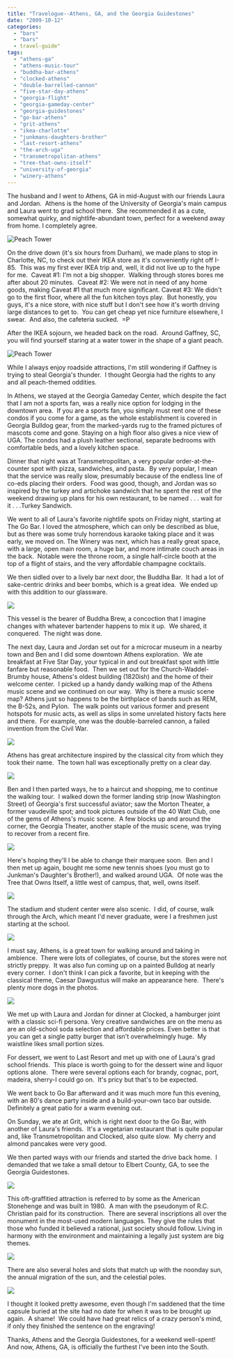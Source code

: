 ```yaml
---
title: "Travelogue--Athens, GA, and the Georgia Guidestones"
date: "2009-10-12"
categories: 
  - "bars"
  - "bars"
  - travel-guide"
tags: 
  - "athens-ga"
  - "athens-music-tour"
  - "buddha-bar-athens"
  - "clocked-athens"
  - "double-barrelled-cannon"
  - "five-star-day-athens"
  - "georgia-flight"
  - "georgia-gameday-center"
  - "georgia-guidestones"
  - "go-bar-athens"
  - "grit-athens"
  - "ikea-charlotte"
  - "junkmans-daughters-brother"
  - "last-resort-athens"
  - "the-arch-uga"
  - "transmetropolitan-athens"
  - "tree-that-owns-itself"
  - "university-of-georgia"
  - "winery-athens"
---
```


The husband and I went to Athens, GA in mid-August with our friends Laura and Jordan.  Athens is the home of the University of Georgia's main campus and Laura went to grad school there.  She recommended it as a cute, somewhat quirky, and nightlife-abundant town, perfect for a weekend away from home. I completely agree.

![](http://blastanova.com/photoalbum/Adventures/Athens,%20GA/august09%20079.jpg "Peach Tower")

On the drive down (it's six hours from Durham), we made plans to stop in Charlotte, NC, to check out their IKEA store as it's conveniently right off I-85.  This was my first ever IKEA trip and, well, it did not live up to the hype for me.  Caveat #1: I'm not a big shopper.  Walking through stores bores me after about 20 minutes.  Caveat #2: We were not in need of any home goods, making Caveat #1 that much more significant. Caveat #3: We didn't go to the first floor, where all the fun kitchen toys play.  But honestly, you guys, it's a nice store, with nice stuff but I don't see how it's worth driving large distances to get to.  You can get cheap yet nice furniture elsewhere, I swear.  And also, the cafeteria sucked.  =P

After the IKEA sojourn, we headed back on the road.  Around Gaffney, SC, you will find yourself staring at a water tower in the shape of a giant peach.

![](http://blastanova.com/photoalbum/Adventures/Athens,%20GA/august09%20166.jpg "Peach Tower")

While I always enjoy roadside attractions, I'm still wondering if Gaffney is trying to steal Georgia's thunder.  I thought Georgia had the rights to any and all peach-themed oddities.

In Athens, we stayed at the Georgia Gameday Center, which despite the fact that I am not a sports fan, was a really nice option for lodging in the downtown area.  If you are a sports fan, you simply must rent one of these condos if you come for a game, as the whole establishment is covered in Georgia Bulldog gear, from the marked-yards rug to the framed pictures of mascots come and gone. Staying on a high floor also gives a nice view of UGA. The condos had a plush leather sectional, separate bedrooms with comfortable beds, and a lovely kitchen space.

Dinner that night was at Transmetropolitan, a very popular order-at-the-counter spot with pizza, sandwiches, and pasta.  By very popular, I mean that the service was really slow, presumably because of the endless line of co-eds placing their orders.  Food was good, though, and Jordan was so inspired by the turkey and artichoke sandwich that he spent the rest of the weekend drawing up plans for his own restaurant, to be named . . . wait for it . . .Turkey Sandwich.

We went to all of Laura's favorite nightlife spots on Friday night, starting at The Go Bar. I loved the atmosphere, which can only be described as blue, but as there was some truly horrendous karaoke taking place and it was early, we moved on. The Winery was next, which has a really great space, with a large, open main room, a huge bar, and more intimate couch areas in the back.  Notable were the throne room, a single half-circle booth at the top of a flight of stairs, and the very affordable champagne cocktails.

We then sidled over to a lively bar next door, the Buddha Bar.  It had a lot of sake-centric drinks and beer bombs, which is a great idea.  We ended up with this addition to our glassware.

![](http://blastanova.com/photoalbum/Adventures/Athens,%20GA/august09%20048.jpg)

This vessel is the bearer of Buddha Brew, a concoction that I imagine changes with whatever bartender happens to mix it up.  We shared, it conquered.  The night was done.

The next day, Laura and Jordan set out for a microcar museum in a nearby town and Ben and I did some downtown Athens exploration.  We ate breakfast at Five Star Day, your typical in and out breakfast spot with little fanfare but reasonable food.  Then we set out for the Church-Waddel-Brumby house, Athens's oldest building (1820ish) and the home of their welcome center.  I picked up a handy dandy walking map of the Athens music scene and we continued on our way.  Why is there a music scene map? Athens just so happens to be the birthplace of bands such as REM, the B-52s, and Pylon.  The walk points out various former and present hotspots for music acts, as well as slips in some unrelated history facts here and there.  For example, one was the double-barreled cannon, a failed invention from the Civil War.

![](http://blastanova.com/photoalbum/Adventures/Athens,%20GA/august09%20056.jpg)

Athens has great architecture inspired by the classical city from which they took their name.  The town hall was exceptionally pretty on a clear day.

![](http://blastanova.com/photoalbum/Adventures/Athens,%20GA/august09%20070.jpg)

Ben and I then parted ways, he to a haircut and shopping, me to continue the walking tour.  I walked down the former landing strip (now Washington Street) of Georgia's first successful aviator; saw the Morton Theater, a former vaudeville spot; and took pictures outside of the 40 Watt Club, one of the gems of Athens's music scene.  A few blocks up and around the corner, the Georgia Theater, another staple of the music scene, was trying to recover from a recent fire.

![](http://blastanova.com/photoalbum/Adventures/Athens,%20GA/august09%20090.jpg)

Here's hoping they'll l be able to change their marquee soon.  Ben and I then met up again, bought me some new tennis shoes (you must go to Junkman's Daughter's Brother!), and walked around UGA.  Of note was the Tree that Owns Itself, a little west of campus, that, well, owns itself.

![](http://blastanova.com/photoalbum/Adventures/Athens,%20GA/august09%20109.jpg)

The stadium and student center were also scenic.  I did, of course, walk through the Arch, which meant I'd never graduate, were I a freshmen just starting at the school.

![](http://blastanova.com/photoalbum/Adventures/Athens,%20GA/august09%20112.jpg)

I must say, Athens, is a great town for walking around and taking in ambience.  There were lots of collegiates, of course, but the stores were not strictly preppy.  It was also fun coming up on a painted Bulldog at nearly every corner.  I don't think I can pick a favorite, but in keeping with the classical theme, Caesar Dawgustus will make an appearance here.  There's plenty more dogs in the photos.

![](http://blastanova.com/photoalbum/Adventures/Athens,%20GA/august09%20054.jpg)

We met up with Laura and Jordan for dinner at Clocked, a hamburger joint with a classic sci-fi persona. Very creative sandwiches are on the menu as are an old-school soda selection and affordable prices. Even better is that you can get a single patty burger that isn't overwhelmingly huge.  My waistline likes small portion sizes.

For dessert, we went to Last Resort and met up with one of Laura's grad school friends.  This place is worth going to for the dessert wine and liquor options alone.  There were several options each for brandy, cognac, port, madeira, sherry-I could go on.  It's pricy but that's to be expected.

We went back to Go Bar afterward and it was much more fun this evening, with an 80's dance party inside and a build-your-own taco bar outside.  Definitely a great patio for a warm evening out.

On Sunday, we ate at Grit, which is right next door to the Go Bar, with another of Laura's friends.  It's a vegetarian restaurant that is quite popular and, like Transmetropolitan and Clocked, also quite slow.  My cherry and almond pancakes were very good.

We then parted ways with our friends and started the drive back home.  I demanded that we take a small detour to Elbert County, GA, to see the Georgia Guidestones.

![](http://blastanova.com/photoalbum/Adventures/Athens,%20GA/august09%20144.jpg)

This oft-graffitied attraction is referred to by some as the American Stonehenge and was built in 1980.  A man with the pseudonym of R.C. Christian paid for its construction.  There are several inscriptions all over the monument in the most-used modern languages. They give the rules that those who funded it believed a rational, just society should follow. Living in harmony with the environment and maintaining a legally just system are big themes.

![](http://blastanova.com/photoalbum/Adventures/Athens,%20GA/august09%20155.jpg)

There are also several holes and slots that match up with the noonday sun, the annual migration of the sun, and the celestial poles.

![](http://blastanova.com/photoalbum/Adventures/Athens,%20GA/august09%20151.jpg)

I thought it looked pretty awesome, even though I'm saddened that the time capsule buried at the site had no date for when it was to be brought up again.  A shame!  We could have had great relics of a crazy person's mind, if only they finished the sentence on the engraving!

Thanks, Athens and the Georgia Guidestones, for a weekend well-spent!  And now, Athens, GA, is officially the furthest I've been into the South.
